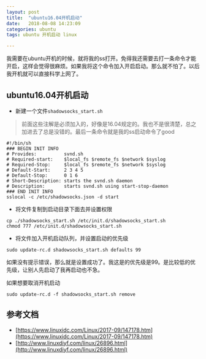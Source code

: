 ```yaml
---
layout: post
title:  "ubuntu16.04开机启动"
date:   2018-08-08 14:23:09
categories: ubuntu
tags: ubuntu 开机启动 linux

---
```


我需要在ubuntu开机的时候，就将我的ss打开。免得我还需要去打一条命令才能开启，这样会觉得很麻烦。如果我将这个命令加入开启启动。那么就不怕了。以后我开机就可以直接科学上网了。




## ubuntu16.04开机启动

* 新建一个文件`shadowsocks_start.sh` <br >
> 前面这些注解是必须加入的，好像是16.04规定的。我也不是很清楚，总之加进去了总是没错的。最后一条命令就是我的ss启动命令了good

```shell
#!/bin/sh
### BEGIN INIT INFO
# Provides:          svnd.sh
# Required-start:    $local_fs $remote_fs $network $syslog
# Required-Stop:     $local_fs $remote_fs $network $syslog
# Default-Start:     2 3 4 5
# Default-Stop:      0 1 6
# Short-Description: starts the svnd.sh daemon
# Description:       starts svnd.sh using start-stop-daemon
### END INIT INFO
sslocal -c /etc/shadowsocks.json -d start
```

* 将文件复制到启动目录下面去并设置权限

```shell
cp ./shadowsocks_start.sh /etc/init.d/shadowsocks_start.sh
chmod 777 /etc/init.d/shadowsocks_start.sh
```

* 将文件加入开机启动队列，并设置启动的优先级

```shell
sudo update-rc.d shadowsocks_start.sh defaults 99
```

如果没有提示错误，那么就是设置成功了。我这是的优先级是99。是比较低的优先级，让别人先启动了我再启动也不急。

如果想要取消开机启动
```shell
sudo update-rc.d -f shadowsocks_start.sh remove
```


## 参考文档
* [https://www.linuxidc.com/Linux/2017-09/147178.htm](https://www.linuxidc.com/Linux/2017-09/147178.htm)
* [http://www.linuxdiyf.com/linux/26896.html](http://www.linuxdiyf.com/linux/26896.html)